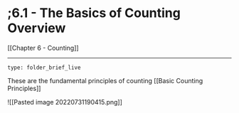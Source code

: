 # ;6.1 - The Basics of Counting Overview

[[Chapter 6 - Counting]]

---

```ccard
type: folder_brief_live
```

These are the fundamental principles of counting
[[Basic Counting Principles]]


![[Pasted image 20220731190415.png]]
